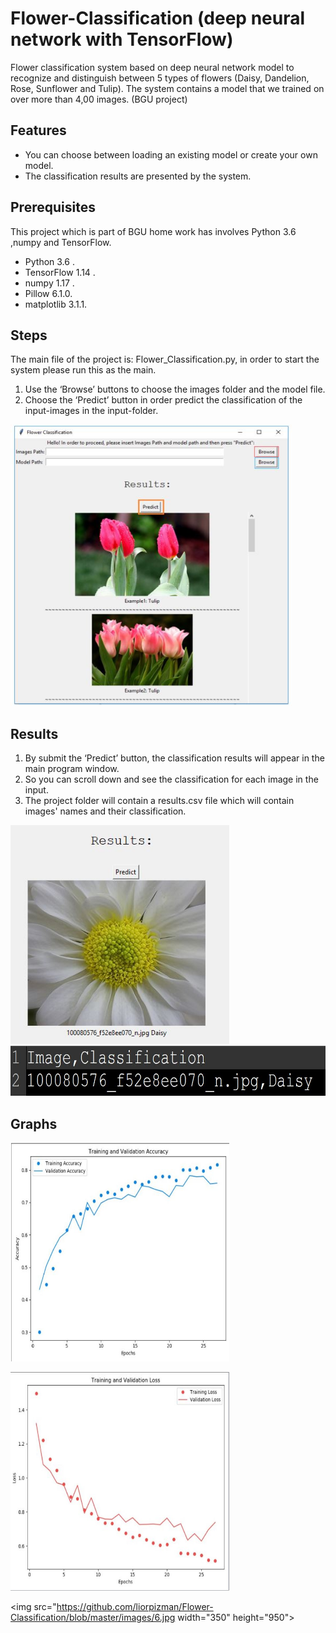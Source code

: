 # Flower-Classification (deep neural network with TensorFlow)

Flower classification system based on deep neural network model to recognize and distinguish between 5 types of flowers (Daisy, Dandelion, Rose, Sunflower and Tulip).  The system contains a model that we trained on over more than 4,00 images. (BGU project)

<H2>Features </H2>

* You can choose between loading an existing model or create your own model.
* The classification results are presented by the system.

<H2> Prerequisites </H2>

This project which is part of BGU home work has involves Python 3.6 ,numpy and TensorFlow.

*	Python 3.6 .
*	TensorFlow 1.14 .
*	numpy 1.17 .
*	Pillow 6.1.0.
*	matplotlib 3.1.1.

<H2>Steps</H2>
  
The main file of the project is: Flower_Classification.py, in order to start the system please run this as the main.
1. Use the ‘Browse’ buttons to choose the images folder and the model file.
2. Choose the ‘Predict’ button in order predict the classification of the input-images in the input-folder.

<img src="https://github.com/liorpizman/Flower-Classification/blob/master/images/1.jpg" width="450" height="450">

<H2>Results</H2>
  
1. By submit the ‘Predict’ button, the classification results will appear in the main program window.
2. So you can scroll down and see the classification for each image in the input.
3. The project folder will contain a results.csv file which will contain images' names and their classification.

<img src="https://github.com/liorpizman/Flower-Classification/blob/master/images/2.jpg" width="350" height="350">

<img src="https://github.com/liorpizman/Flower-Classification/blob/master/images/3.jpg" width="750" height="80">

<H2>Graphs</H2>

<img src="https://github.com/liorpizman/Flower-Classification/blob/master/images/4.jpg" width="350" height="350"><br>

<img src="https://github.com/liorpizman/Flower-Classification/blob/master/images/5.jpg" width="350" height="350"><br>

<img src="https://github.com/liorpizman/Flower-Classification/blob/master/images/6.jpg width="350" height="950"><br>





